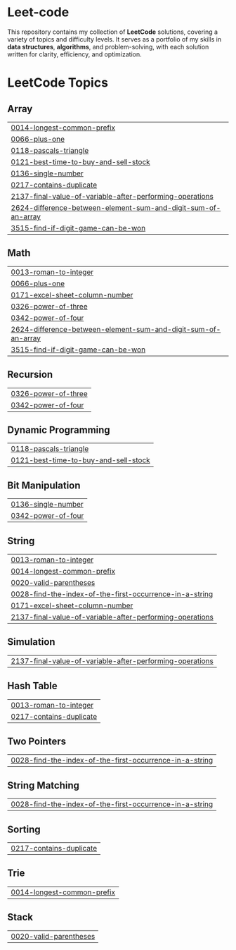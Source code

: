 # Leet-code

This repository contains my collection of **LeetCode** solutions, covering a variety of topics and difficulty levels.
It serves as a portfolio of my skills in **data structures**, **algorithms**, and problem-solving, with each solution written for clarity, efficiency, and optimization.



<!---LeetCode Topics Start-->
# LeetCode Topics
## Array
|  |
| ------- |
| [0014-longest-common-prefix](https://github.com/Adinathmk/Leet-code/tree/master/0014-longest-common-prefix) |
| [0066-plus-one](https://github.com/Adinathmk/Leet-code/tree/master/0066-plus-one) |
| [0118-pascals-triangle](https://github.com/Adinathmk/Leet-code/tree/master/0118-pascals-triangle) |
| [0121-best-time-to-buy-and-sell-stock](https://github.com/Adinathmk/Leet-code/tree/master/0121-best-time-to-buy-and-sell-stock) |
| [0136-single-number](https://github.com/Adinathmk/Leet-code/tree/master/0136-single-number) |
| [0217-contains-duplicate](https://github.com/Adinathmk/Leet-code/tree/master/0217-contains-duplicate) |
| [2137-final-value-of-variable-after-performing-operations](https://github.com/Adinathmk/Leet-code/tree/master/2137-final-value-of-variable-after-performing-operations) |
| [2624-difference-between-element-sum-and-digit-sum-of-an-array](https://github.com/Adinathmk/Leet-code/tree/master/2624-difference-between-element-sum-and-digit-sum-of-an-array) |
| [3515-find-if-digit-game-can-be-won](https://github.com/Adinathmk/Leet-code/tree/master/3515-find-if-digit-game-can-be-won) |
## Math
|  |
| ------- |
| [0013-roman-to-integer](https://github.com/Adinathmk/Leet-code/tree/master/0013-roman-to-integer) |
| [0066-plus-one](https://github.com/Adinathmk/Leet-code/tree/master/0066-plus-one) |
| [0171-excel-sheet-column-number](https://github.com/Adinathmk/Leet-code/tree/master/0171-excel-sheet-column-number) |
| [0326-power-of-three](https://github.com/Adinathmk/Leet-code/tree/master/0326-power-of-three) |
| [0342-power-of-four](https://github.com/Adinathmk/Leet-code/tree/master/0342-power-of-four) |
| [2624-difference-between-element-sum-and-digit-sum-of-an-array](https://github.com/Adinathmk/Leet-code/tree/master/2624-difference-between-element-sum-and-digit-sum-of-an-array) |
| [3515-find-if-digit-game-can-be-won](https://github.com/Adinathmk/Leet-code/tree/master/3515-find-if-digit-game-can-be-won) |
## Recursion
|  |
| ------- |
| [0326-power-of-three](https://github.com/Adinathmk/Leet-code/tree/master/0326-power-of-three) |
| [0342-power-of-four](https://github.com/Adinathmk/Leet-code/tree/master/0342-power-of-four) |
## Dynamic Programming
|  |
| ------- |
| [0118-pascals-triangle](https://github.com/Adinathmk/Leet-code/tree/master/0118-pascals-triangle) |
| [0121-best-time-to-buy-and-sell-stock](https://github.com/Adinathmk/Leet-code/tree/master/0121-best-time-to-buy-and-sell-stock) |
## Bit Manipulation
|  |
| ------- |
| [0136-single-number](https://github.com/Adinathmk/Leet-code/tree/master/0136-single-number) |
| [0342-power-of-four](https://github.com/Adinathmk/Leet-code/tree/master/0342-power-of-four) |
## String
|  |
| ------- |
| [0013-roman-to-integer](https://github.com/Adinathmk/Leet-code/tree/master/0013-roman-to-integer) |
| [0014-longest-common-prefix](https://github.com/Adinathmk/Leet-code/tree/master/0014-longest-common-prefix) |
| [0020-valid-parentheses](https://github.com/Adinathmk/Leet-code/tree/master/0020-valid-parentheses) |
| [0028-find-the-index-of-the-first-occurrence-in-a-string](https://github.com/Adinathmk/Leet-code/tree/master/0028-find-the-index-of-the-first-occurrence-in-a-string) |
| [0171-excel-sheet-column-number](https://github.com/Adinathmk/Leet-code/tree/master/0171-excel-sheet-column-number) |
| [2137-final-value-of-variable-after-performing-operations](https://github.com/Adinathmk/Leet-code/tree/master/2137-final-value-of-variable-after-performing-operations) |
## Simulation
|  |
| ------- |
| [2137-final-value-of-variable-after-performing-operations](https://github.com/Adinathmk/Leet-code/tree/master/2137-final-value-of-variable-after-performing-operations) |
## Hash Table
|  |
| ------- |
| [0013-roman-to-integer](https://github.com/Adinathmk/Leet-code/tree/master/0013-roman-to-integer) |
| [0217-contains-duplicate](https://github.com/Adinathmk/Leet-code/tree/master/0217-contains-duplicate) |
## Two Pointers
|  |
| ------- |
| [0028-find-the-index-of-the-first-occurrence-in-a-string](https://github.com/Adinathmk/Leet-code/tree/master/0028-find-the-index-of-the-first-occurrence-in-a-string) |
## String Matching
|  |
| ------- |
| [0028-find-the-index-of-the-first-occurrence-in-a-string](https://github.com/Adinathmk/Leet-code/tree/master/0028-find-the-index-of-the-first-occurrence-in-a-string) |
## Sorting
|  |
| ------- |
| [0217-contains-duplicate](https://github.com/Adinathmk/Leet-code/tree/master/0217-contains-duplicate) |
## Trie
|  |
| ------- |
| [0014-longest-common-prefix](https://github.com/Adinathmk/Leet-code/tree/master/0014-longest-common-prefix) |
## Stack
|  |
| ------- |
| [0020-valid-parentheses](https://github.com/Adinathmk/Leet-code/tree/master/0020-valid-parentheses) |
<!---LeetCode Topics End-->